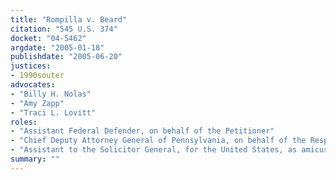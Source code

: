 ```yaml
---
title: "Rompilla v. Beard"
citation: "545 U.S. 374"
docket: "04-5462"
argdate: "2005-01-18"
publishdate: "2005-06-20"
justices:
- 1990souter
advocates:
- "Billy H. Nolas"
- "Amy Zapp"
- "Traci L. Lovitt"
roles:
- "Assistant Federal Defender, on behalf of the Petitioner"
- "Chief Deputy Attorney General of Pennsylvania, on behalf of the Respondent"
- "Assistant to the Solicitor General, for the United States, as amicus curiae, supporting the Respondent"
summary: ""
---
```


